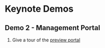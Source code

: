 # Keynote Demos

## Demo 2 - Management Portal

1. Give a tour of the [preview portal](http://portal.azure.com)
